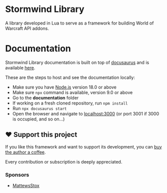# Stormwind Library

A library developed in Lua to serve as a framework for building World of Warcraft API addons.

# Documentation

Stormwind Library documentation is built on top of [docusaurus](https://docusaurus.io/)
and is available [here](https://www.stormwindlibrary.com).

These are the steps to host and see the documentation locally:

* Make sure you have [Node.js](https://nodejs.org/en/download/) version 18.0 or above
* Make sure `npx` command is available, version 9.0 or above
* Go to the **documentation** folder
* If working on a fresh cloned repository, run `npm install`
* Run `npx docusaurus start`
* Open the browser and navigate to [localhost:3000](http://localhost:3000/) (or port 3001 if 3000 is occupied, and so on...)

## ❤️ Support this project

If you like this framework and want to support its development, you can
[buy the author a coffee](https://github.com/sponsors/adrianocastro189).

Every contribution or subscription is deeply appreciated.

### Sponsors

* [MattewsStox](https://github.com/MattewsStox)
